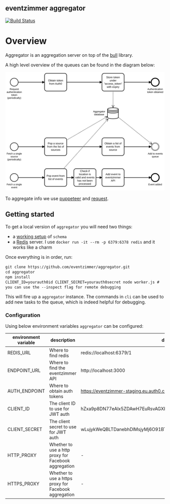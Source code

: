 eventzimmer aggregator
----------------------
[![Build Status](https://travis-ci.org/eventzimmer/aggregator.svg?branch=master)](https://travis-ci.org/eventzimmer/aggregator)

# Overview

Aggregator is an aggregation server on top of the [bull](https://github.com/OptimalBits/bull) library.

A high level overview of the queues can be found in the diagram below:

![aggregator process](./docs/aggregator.svg "aggregator process")

To aggregate info we use [puppeteer](https://github.com/GoogleChrome/puppeteer) and [request](https://github.com/request/request).

## Getting started

To get a local version of `aggregator` you will need two things:

- a [working setup](https://github.com/eventzimmer/schema/blob/master/SETUP.md) of `schema`
- a [Redis](https://redis.io) server. I use `docker run -it --rm -p 6379:6378 redis` and it works like a charm

Once everything is in order, run:

```
git clone https://github.com/eventzimmer/aggregator.git
cd aggregator
npm install
CLIENT_ID=yourauth0id CLIENT_SECRET=yourauth0secret node worker.js # you can use the --inspect flag for remote debugging
```

This will fire up a `aggregator` instance. The commands in `cli` can be used to add new tasks to the queue, which is indeed helpful for debugging. 

### Configuration

Using below environment variables `aggregator` can be configured:

| environment variable | description                                           | default                                                          |
|----------------------|-------------------------------------------------------|------------------------------------------------------------------|
| REDIS_URL            | Where to find redis                                   | redis://localhost:6379/1                                         |
| ENDPOINT_URL         | Where to find the eventzimmer API                     | http://localhost:3000                                            |
| AUTH_ENDPOINT        | Where to obtain auth tokens                           | https://eventzimmer-staging.eu.auth0.com/oauth/token             |
| CLIENT_ID            | The client ID to use for JWT auth                     | hZxa9p8DN77eAlx5ZDAwH7EuRsvAGXRJ                                 |
| CLIENT_SECRET        | The client secret to use for JWT auth                 | wLujykWeQBLTDanebhDlMsjyMj6O91BTMbbADPQWbk0hdkeQ3H9DyZ2u7t2FgFJQ |
| HTTP_PROXY           | Whether to use a http proxy for Facebook aggregation  | -                                                                |
| HTTPS_PROXY          | Whether to use a https proxy for Facebook aggregation | -                                                                |
